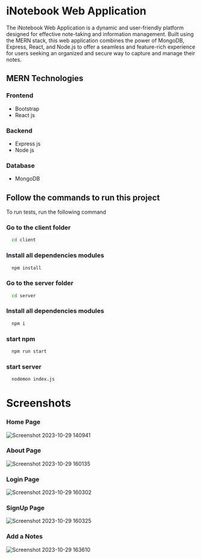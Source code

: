 # iNotebook Web Application

The iNotebook Web Application is a dynamic and user-friendly platform designed for effective note-taking and information management. Built using the MERN stack, this web application combines the power of MongoDB, Express, React, and Node.js to offer a seamless and feature-rich experience for users seeking an organized and secure way to capture and manage their notes.

## MERN Technologies
### Frontend
- Bootstrap
- React js

### Backend
- Express js
- Node js

### Database
- MongoDB








## Follow the commands to run this project

To run tests, run the following command

### Go to the client folder
```bash
  cd client
```
### Install all dependencies modules
```bash
  npm install
``` 

### Go to the server folder
```bash
  cd server
```

### Install all dependencies modules
```bash
  npm i
``` 

### start npm
```bash
  npm run start
```

### start server
```bash
  nodemon index.js
```



# Screenshots

### Home Page

![Screenshot 2023-10-29 140941](https://github.com/adibpathan/iNotebook/assets/121228160/aa61e657-0207-4649-ae7d-ec31b43aec62)

### About Page

![Screenshot 2023-10-29 160135](https://github.com/adibpathan/iNotebook/assets/121228160/1fa0cfdc-75a3-40b6-903a-d2ec51e6e488)


### Login Page

![Screenshot 2023-10-29 160302](https://github.com/adibpathan/iNotebook/assets/121228160/4ba8a31b-f7db-49f4-976e-ecf1c2f654db)

### SignUp Page

![Screenshot 2023-10-29 160325](https://github.com/adibpathan/iNotebook/assets/121228160/60d83896-2059-4dba-b625-0f1c59cb5c2d)

### Add a Notes

![Screenshot 2023-10-29 163610](https://github.com/adibpathan/iNotebook/assets/121228160/c115165c-c39e-48fa-8d65-9c2fe7ba9e06)
